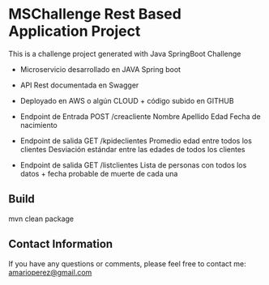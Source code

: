 # MSChallenge Rest Based Application Project

This is a challenge project generated with Java SpringBoot Challenge

- Microservicio desarrollado en JAVA Spring boot
- API Rest documentada en Swagger
- Deployado en AWS o algún CLOUD + código subido en GITHUB

- Endpoint de Entrada POST /creacliente
      Nombre
      Apellido
      Edad
      Fecha de nacimiento
- Endpoint de salida GET /kpideclientes
      Promedio edad entre todos los clientes
      Desviación estándar entre las edades de todos los clientes
- Endpoint de salida GET /listclientes
    Lista de personas con todos los datos + fecha probable de muerte de cada una
  
## Build
mvn clean package

## Contact Information
If you have any questions or comments, please feel free to contact me: amarioperez@gmail.com